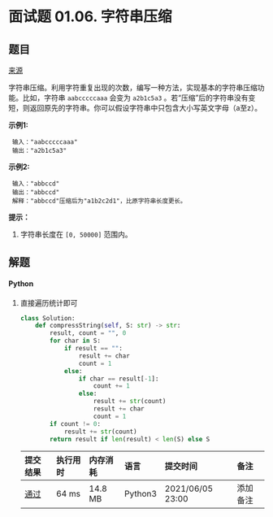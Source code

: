 # 面试题 01.06. 字符串压缩

## 题目

[来源](https://leetcode-cn.com/problems/compress-string-lcci/)

字符串压缩。利用字符重复出现的次数，编写一种方法，实现基本的字符串压缩功能。比如，字符串 `aabcccccaaa` 会变为 `a2b1c5a3` 。若“压缩”后的字符串没有变短，则返回原先的字符串。你可以假设字符串中只包含大小写英文字母（a至z）。

**示例1:**

```
 输入："aabcccccaaa"
 输出："a2b1c5a3"
```

**示例2:**

```
 输入："abbccd"
 输出："abbccd"
 解释："abbccd"压缩后为"a1b2c2d1"，比原字符串长度更长。
```

**提示：**

1. 字符串长度在 `[0, 50000]` 范围内。

## 解题

#### Python

1. 直接遍历统计即可

   ```python
   class Solution:
       def compressString(self, S: str) -> str:
           result, count = "", 0
           for char in S:
               if result == "":
                   result += char
                   count = 1
               else:
                   if char == result[-1]:
                       count += 1
                   else:
                       result += str(count)
                       result += char
                       count = 1
           if count != 0:
               result += str(count)
           return result if len(result) < len(S) else S
   ```

   | 提交结果                                                     | 执行用时 | 内存消耗 | 语言    | 提交时间         | 备注     |
   | :----------------------------------------------------------- | :------- | :------- | :------ | :--------------- | :------- |
   | [通过](https://leetcode-cn.com/submissions/detail/184315743/) | 64 ms    | 14.8 MB  | Python3 | 2021/06/05 23:00 | 添加备注 |


